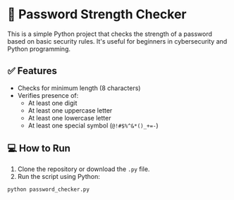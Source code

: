 # 🔐 Password Strength Checker

This is a simple Python project that checks the strength of a password based on basic security rules. It's useful for beginners in cybersecurity and Python programming.

## ✅ Features

- Checks for minimum length (8 characters)
- Verifies presence of:
  - At least one digit
  - At least one uppercase letter
  - At least one lowercase letter
  - At least one special symbol (`@!#$%^&*()_+=-`)

## 💻 How to Run

1. Clone the repository or download the `.py` file.
2. Run the script using Python:

```bash
python password_checker.py
